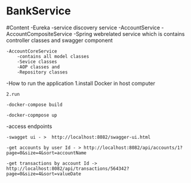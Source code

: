 # BankService

#Content
-Eureka
    -service discovery service
-AccountService
    -AccountCompositeService 
        -Spring webrelated service which is contains controller classes and swagger component

    -AccountCoreService 
        -contains all model classes 
        -Sevice classes 
        -AOP classes and 
        -Repository classes 

-How to run the application
    1.install Docker in host computer 
    
    2.run
    
    -docker-compose build
    
    -docker-copmpose up

-access endpoints

    -swagget ui - >  http://localhost:8082/swagger-ui.html 
    
    -get accounts by user Id - > http://localhost:8082/api/accounts/1?page=0&size=4&sort=accountName
    
    -get transactions by account Id -> http://localhost:8082/api/transactions/564342?page=0&size=4&sort=valueDate
